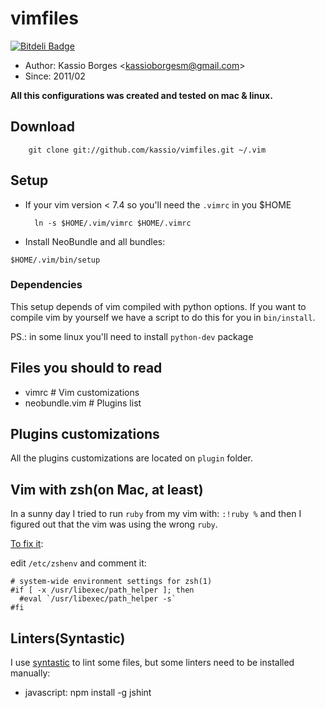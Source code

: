 # vimfiles

[![Bitdeli Badge](https://d2weczhvl823v0.cloudfront.net/kassio/vimfiles/trend.png)](https://bitdeli.com/free "Bitdeli Badge")

* Author: Kassio Borges <<kassioborgesm@gmail.com>>
* Since: 2011/02

<b>All this configurations was created and tested on mac & linux.</b>

## Download

        git clone git://github.com/kassio/vimfiles.git ~/.vim

## Setup

* If your vim version < 7.4 so you'll need the `.vimrc` in you $HOME

        ln -s $HOME/.vim/vimrc $HOME/.vimrc

* Install NeoBundle and all bundles:

```console
$HOME/.vim/bin/setup
```

### Dependencies

This setup depends of vim compiled with python options. If you want to compile
vim by yourself we have a script to do this for you in `bin/install`.

PS.: in some linux you'll need to install `python-dev` package

## Files you should to read

* vimrc         # Vim customizations
* neobundle.vim # Plugins list

## Plugins customizations

All the plugins customizations are located on `plugin` folder.

## Vim with zsh(on Mac, at least)

In a sunny day I tried to run `ruby` from my vim with: `:!ruby %` and then I
figured out that the vim was using the wrong `ruby`.

[To fix it](https://coderwall.com/p/w7fnxa):

edit `/etc/zshenv` and comment it:

```console
# system-wide environment settings for zsh(1)
#if [ -x /usr/libexec/path_helper ]; then
  #eval `/usr/libexec/path_helper -s`
#fi
```

## Linters(Syntastic)

I use [syntastic](https://github.com/scrooloose/syntastic) to lint some files,
but some linters need to be installed manually:

- javascript: npm install -g jshint
